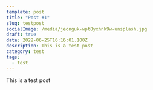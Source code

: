 ```yaml
---
template: post
title: "Post #1"
slug: testpost
socialImage: /media/jeonguk-wpt8yxhnk9w-unsplash.jpg
draft: true
date: 2022-06-25T16:16:01.100Z
description: This is a test post
category: test
tags:
  - test
---
```

This is a test post